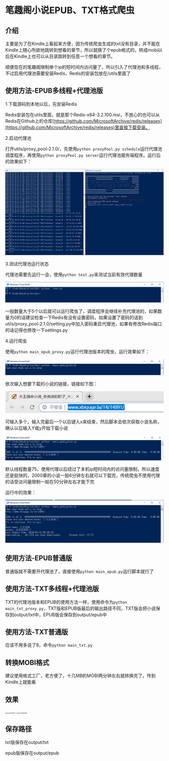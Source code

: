 # 笔趣阁小说EPUB、TXT格式爬虫

## 介绍
主要是为了在Kindle上看起来方便，因为传统爬虫生成的txt没有目录，并不能在Kindle上随心所欲地跳转到想看的章节，所以就搞了个epub格式的，转成mobi以后在Kindle上也可以从目录跳转到任意一个想看的章节。

顺便现在的笔趣阁限制单个ip的短时间内访问量了，所以引入了代理池和多线程，不过启用代理池需要安装Redis，Redis的安装包放在/utils里面了

## 使用方法-EPUB多线程+代理池版
1.下载源码到本地以后，先安装Redis

Redis安装包在utils里面，就是那个Redis-x64-3.2.100.msi，不放心的也可以从Redis在Github上的仓库[https://github.com/MicrosoftArchive/redis/releases](https://github.com/MicrosoftArchive/redis/releases)里直接下载安装。

2.启动代理池

打开utils/proxy_pool-2.1.0/，先使用`python proxyPool.py schedule`运行代理池调度程序，再使用`python proxyPool.py server`运行代理池服务端程序。运行后的效果如下：

![screenshot1](./screenshot/screenshot1.JPG)

3.测试代理池运行状态

代理池需要先运行一会，使用`python test.py`来测试当前有效代理数量

![screenshot6](./screenshot/screenshot6.JPG)

一般数量大于5个以后就可以运行爬虫了，调度程序会继续补充代理池的，如果数量为0的话建议检查一下Redis有没有设置密码，如果设置了密码的话到utils/proxy_pool-2.1.0/setting.py中加入密码重启代理池，如果有修改Redis端口的话记得也修改一下settings.py

4.运行爬虫

使用`python main_epub_proxy.py`运行代理池版本的爬虫，运行效果如下：

![screenshot2](./screenshot/screenshot2.JPG)

依次输入想要下载的小说的链接，链接如下图：

![screenshot3](./screenshot/screenshot3.JPG)

可输入多个，输入完最后一个以后键入x来结束，然后脚本会依次获取小说名称，确认以后输入Y或y开始下载小说

![screenshot4](./screenshot/screenshot4.JPG)

默认线程数量75，使用代理以后绕过了本机ip短时间内的访问量限制，所以速度还是挺快的，2000章的小说一般6分钟左右就可以下载完，传统爬虫不使用代理的话受访问量限制一般在50分钟左右才能下完

运行中的效果：

![screenshot5](./screenshot/screenshot5.JPG)

## 使用方法-EPUB普通版

普通版就不需要开代理池了，直接使用`python main_epub.py`运行脚本就行了

## 使用方法-TXT多线程+代理池版

TXT的代理池版本和EPUB的使用方法一样，使用命令为`python main_txt_proxy.py`，TXT版和EPUB版最后的输出路径不同，TXT版会把小说保存到output/txt中，EPUB版会保存到output/epub中

## 使用方法-TXT普通版

应该不用多说了8，命令`python main_txt.py`

## 转换MOBI格式

建议使用格式工厂，老方便了，十几MB的MOBI两分钟左右就转换完了，传到Kindle上就能看

## 效果

<img src=".\screenshot\screenshot7.JPG" alt="screenshot7" style="zoom:33%;" />

<img src=".\screenshot\screenshot8.JPG" alt="screenshot8" style="zoom:33%;" />

## 保存路径
txt版保存在output/txt

epub版保存在output/epub





